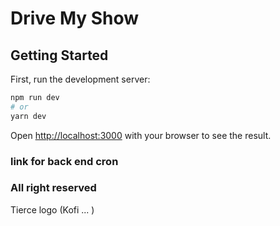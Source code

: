 # Drive My Show

## Getting Started

First, run the development server:

```bash
npm run dev
# or
yarn dev
```

Open [http://localhost:3000](http://localhost:3000) with your browser to see the result.

### link for back end cron

### All right reserved

Tierce logo (Kofi ... ) 